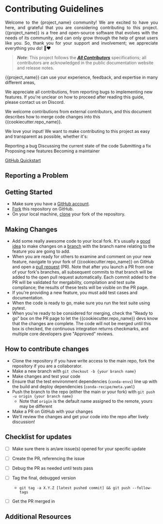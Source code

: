 # Contributing Guidelines

<p align="justify">
Welcome to the {project_name} community!
We are excited to have you here, 
and grateful that you are considering contributing to this project.
{{project_name}} is a free and open-source software that evolves with the needs of its community,
and can only grow through the help of great users like you. 
So, thank you for your support and involvement; we appreciate everything you do! 🙏❤️
</p>

> ***Note***: This project follows the 
[***All Contributors***](https://allcontributors.org/docs/en/specification) specifications; 
all contributors are acknowledged in the public documentation website and release notes. 

{{project_name}} can use your experience, feedback, and expertise in many different areas, 





We appreciate all contributions, from reporting bugs to implementing new features. 
If you're unclear on how to proceed after reading this guide, please contact us on Discord.

We welcome contributions from external contributors, and this document
describes how to merge code changes into this {{cookiecutter.repo_name}}. 


We love your input! We want to make contributing to this project as easy and transparent as possible, whether it's:

Reporting a bug
Discussing the current state of the code
Submitting a fix
Proposing new features
Becoming a maintainer


[GitHub Quickstart](https://docs.github.com/en/get-started)


## Reporting a Problem




## Getting Started

* Make sure you have a [GitHub account](https://github.com/signup/free).
* [Fork](https://help.github.com/articles/fork-a-repo/) this repository on GitHub.
* On your local machine,
  [clone](https://help.github.com/articles/cloning-a-repository/) your fork of
  the repository.

## Making Changes

* Add some really awesome code to your local fork.  It's usually a [good
  idea](http://blog.jasonmeridth.com/posts/do-not-issue-pull-requests-from-your-master-branch/)
  to make changes on a
  [branch](https://help.github.com/articles/creating-and-deleting-branches-within-your-repository/)
  with the branch name relating to the feature you are going to add.
* When you are ready for others to examine and comment on your new feature,
  navigate to your fork of {{cookiecutter.repo_name}} on GitHub and open a [pull
  request](https://help.github.com/articles/using-pull-requests/) (PR). Note that
  after you launch a PR from one of your fork's branches, all
  subsequent commits to that branch will be added to the open pull request
  automatically.  Each commit added to the PR will be validated for
  mergability, compilation and test suite compliance; the results of these tests
  will be visible on the PR page.
* If you're providing a new feature, you must add test cases and documentation.
* When the code is ready to go, make sure you run the test suite using pytest.
* When you're ready to be considered for merging, check the "Ready to go"
  box on the PR page to let the {{cookiecutter.repo_name}} devs know that the changes are complete.
  The code will not be merged until this box is checked, the continuous
  integration returns checkmarks,
  and multiple core developers give "Approved" reviews.

## How to contribute changes
- Clone the repository if you have write access to the main repo, fork the repository if you are a collaborator.
- Make a new branch with `git checkout -b {your branch name}`
- Make changes and test your code
- Ensure that the test environment dependencies (`conda-envs`) line up with the build and deploy dependencies (`conda-recipe/meta.yaml`)
- Push the branch to the repo (either the main or your fork) with `git push -u origin {your branch name}`
  * Note that `origin` is the default name assigned to the remote, yours may be different
- Make a PR on GitHub with your changes
- We'll review the changes and get your code into the repo after lively discussion!


## Checklist for updates
- [ ] Make sure there is an/are issue(s) opened for your specific update
- [ ] Create the PR, referencing the issue
- [ ] Debug the PR as needed until tests pass
- [ ] Tag the final, debugged version 
   *  `git tag -a X.Y.Z [latest pushed commit] && git push --follow-tags`
- [ ] Get the PR merged in


## Additional Resources
